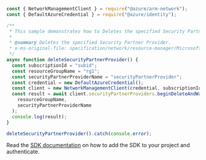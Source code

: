 ```javascript
const { NetworkManagementClient } = require("@azure/arm-network");
const { DefaultAzureCredential } = require("@azure/identity");

/**
 * This sample demonstrates how to Deletes the specified Security Partner Provider.
 *
 * @summary Deletes the specified Security Partner Provider.
 * x-ms-original-file: specification/network/resource-manager/Microsoft.Network/stable/2021-05-01/examples/SecurityPartnerProviderDelete.json
 */
async function deleteSecurityPartnerProvider() {
  const subscriptionId = "subid";
  const resourceGroupName = "rg1";
  const securityPartnerProviderName = "securityPartnerProvider";
  const credential = new DefaultAzureCredential();
  const client = new NetworkManagementClient(credential, subscriptionId);
  const result = await client.securityPartnerProviders.beginDeleteAndWait(
    resourceGroupName,
    securityPartnerProviderName
  );
  console.log(result);
}

deleteSecurityPartnerProvider().catch(console.error);
```

Read the [SDK documentation](https://github.com/Azure/azure-sdk-for-js/blob/%40azure%2Farm-network_27.0.0/sdk/network/arm-network/README.md) on how to add the SDK to your project and authenticate.
